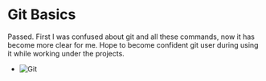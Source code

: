 # Git Basics

Passed.
First I was confused about git and all these commands, now it has become more clear for me. Hope to become confident git user during using it while working under the projects.

- ![Git](https://Git_Basics/Screenshot1.png)

